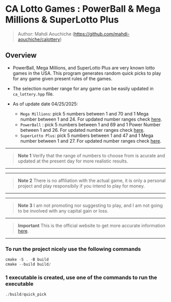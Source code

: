 # CA Lotto Games : PowerBall & Mega Millions & SuperLotto Plus

> Author: Mahdi Aouchiche (<https://github.com/mahdi-aouchiche/calottery>)

## Overview

* PowerBall, Mega Millions, and SuperLotto Plus are very known lotto games in the USA. This program generates random quick picks to play for any game given present rules of the games.
* The selection number range for any game can be easily updated in `ca_lottery.hpp` file.

* As of update date 04/25/2025:
  * `Mega Millions`: pick 5 numbers between 1 and 70 and 1 Mega number between 1 and 24. For updated number ranges check [here](https://www.calottery.com/draw-games/mega-millions#section-content-3-3).
  * `PowerBall`    : pick 5 numbers between 1 and 69 and 1 Power Number between 1 and 26. For updated number ranges check [here](https://www.calottery.com/draw-games/powerball#section-content-3-3).
  * `SuperLotto Plus`: pick 5 numbers between 1 and 47 and 1 Mega number between 1 and 27. For updated number ranges check [here](https://www.calottery.com/draw-games/superlotto-plus#section-content-3-3).

---
> **Note 1**
Verify that the range of numbers to choose from is acurate and updated at the present day for more realistic results.
---
---
> **Note 2**
There is no affiliation with the actual game, it is only a personal project and play responsibily if you intend to play for money.
---
---
> **Note 3**
I am not promoting nor suggesting to play, and I am not going to be involved with any capital gain or loss.
---
> **Important** This is the official website to get more accurate information [here](https://www.calottery.com/).
---

### To run the project nicely use the following commands

```c++
cmake -S . -B build
cmake --build build/ 
```

### 1 executable is created, use one of the commands to run the executable

```c++
./build/quick_pick
```
